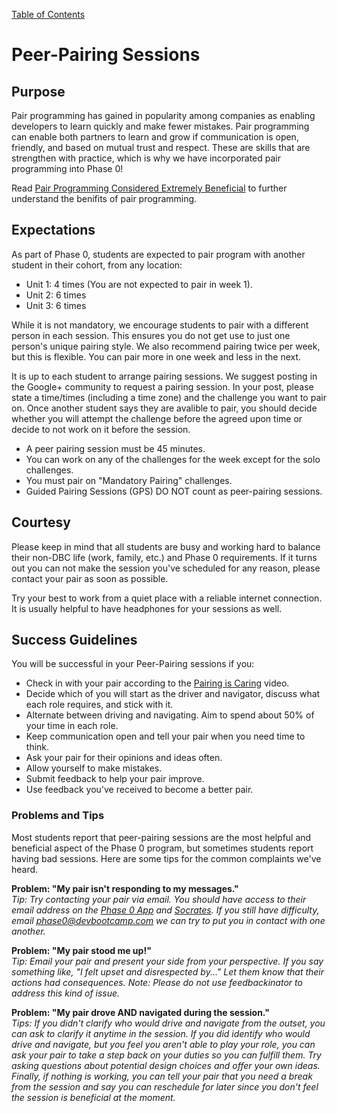 [Table of Contents](README.md)

# Peer-Pairing Sessions


## Purpose
Pair programming has gained in popularity among companies as enabling developers to learn quickly and make fewer mistakes. Pair programming can enable both partners to learn and grow if communication is open, friendly, and based on mutual trust and respect. These are skills that are strengthen with practice, which is why we have incorporated pair programming into Phase 0!


Read [Pair Programming Considered Extremely Beneficial](http://techcrunch.com/2012/03/17/pair-programming-considered-extremely-beneficial/)  to further understand the benifits of pair programming.


## Expectations
As part of Phase 0, students are expected to pair program with another student in their cohort, from any location:
* Unit 1: 4 times (You are not expected to pair in week 1).
* Unit 2: 6 times
* Unit 3: 6 times

While it is not mandatory, we encourage students to pair with a different person in each session. This ensures you do not get use to just one person's unique pairing style. We also recommend pairing twice per week, but this is flexible. You can pair more in one week and less in the next.

It is up to each student to arrange pairing sessions. We suggest posting in the Google+ community to request a pairing session. In your post, please state a time/times (including a time zone) and the challenge you want to pair on. Once another student says they are avalible to pair, you should decide whether you will attempt the challenge before the agreed upon time or decide to not work on it before the session.

* A peer pairing session must be 45 minutes.
* You can work on any of the challenges for the week except for the solo challenges.
* You must pair on "Mandatory Pairing" challenges.
* Guided Pairing Sessions (GPS) DO NOT count as peer-pairing sessions.


## Courtesy

Please keep in mind that all students are busy and working hard to balance their non-DBC life (work, family, etc.) and Phase 0 requirements. If it turns out you can not make the session you've scheduled for any reason, please contact your pair as soon as possible. 

Try your best to work from a quiet place with a reliable internet connection. It is usually helpful to have headphones for your sessions as well.


## Success Guidelines

You will be successful in your Peer-Pairing sessions if you:

- Check in with your pair according to the [Pairing is Caring](http://vimeo.com/76662569) video.
- Decide which of you will start as the driver and navigator, discuss what each role requires, and stick with it.
- Alternate between driving and navigating. Aim to spend about 50% of your time in each role.
- Keep communication open and tell your pair when you need time to think.
- Ask your pair for their opinions and ideas often.
- Allow yourself to make mistakes.
- Submit feedback to help your pair improve.
- Use feedback you've received to become a better pair.
	

### Problems and Tips
Most students report that peer-pairing sessions are the most helpful and beneficial aspect of the Phase 0 program, but sometimes students report having bad sessions. Here are some tips for the common complaints we've heard.

**Problem: "My pair isn't responding to my messages."**<br>
*Tip: Try contacting your pair via email. You should have access to their email address on the [Phase 0 App](https://phase0.devbootcamp.com) and [Socrates](https://socrates.devbootcamp.com). If you still have difficulty, email <phase0@devbootcamp.com> we can try to put you in contact with one another.*

**Problem: "My pair stood me up!"**<br>
*Tip: Email your pair and present your side from your perspective. If you say something like, "I felt upset and disrespected by..." Let them know that their actions had consequences. Note: Please do not use feedbackinator to address this kind of issue.*


**Problem: "My pair drove AND navigated during the session."**<br>
*Tips: If you didn't clarify who would drive and navigate from the outset, you can ask to clarify it anytime in the session. If you did identify who would drive and navigate, but you feel you aren't able to play your role, you can ask your pair to take a step back on your duties so you can fulfill them. Try asking questions about potential design choices and offer your own ideas. Finally, if nothing is working, you can tell your pair that you need a break from the session and say you can reschedule for later since you don't feel the session is beneficial at the moment.*
